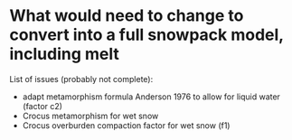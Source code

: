 
# What would need to change to convert into a full snowpack model, including melt

List of issues (probably not complete):
- adapt metamorphism formula Anderson 1976 to allow for liquid water (factor c2) 
- Crocus metamorphism for wet snow
- Crocus overburden compaction factor for wet snow (f1)

